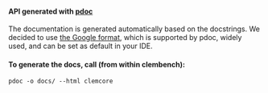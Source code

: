 #### API generated with [pdoc](https://pdoc3.github.io/pdoc/)
The documentation is generated automatically based on the docstrings. 
We decided to use [the Google format](https://google.github.io/styleguide/pyguide.html#38-comments-and-docstrings), which is supported by pdoc, widely used, and can be set as default in your IDE.

#### To generate the docs, call (from within clembench):

`pdoc -o docs/ --html clemcore`
